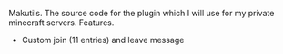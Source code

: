 Makutils.
The source code for the plugin which I will use for my private minecraft servers.
Features.
- Custom join (11 entries) and leave message
